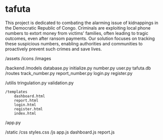 # tafuta
This project is dedicated to combating the alarming issue of kidnappings in the Democratic Republic of Congo. Criminals are exploiting 
local phone numbers to extort money from victims' families, often leading to tragic outcomes, even after ransom payments. 
Our solution focuses on tracking these suspicious numbers, enabling authorities and communities to proactively prevent such crimes and save lives.

/assets
  /icons
  /images

/backend
  /models
    database.py
    initialize.py
    number.py
    user.py
    tafuta.db
  /routes
    track_number.py
    report_number.py
    login.py
    register.py
  
  /utilis
    tringulation.py
    validation.py

    /templates
        dashboard.html
        report.html
        login.html
        register.html
        index.html
  /app.py

/static
    /css
      styles.css
    /js
        app.js
        dashboard.js
        report.js








